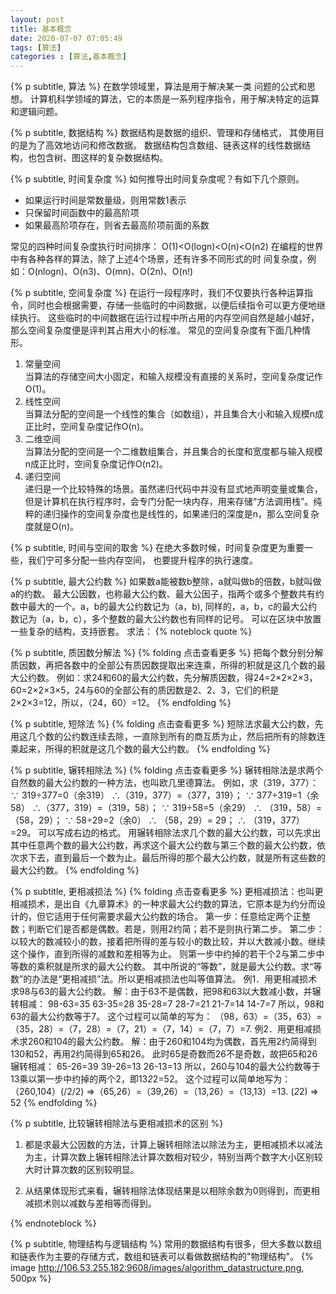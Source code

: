 ```yaml
---
layout: post
title: 基本概念
date: 2020-07-07 07:05:49
tags: [算法]
categories : [算法,基本概念]
---
```

{% p subtitle, 算法 %}
在数学领域里，算法是用于解决某一类 问题的公式和思想。
计算机科学领域的算法，它的本质是一系列程序指令，用于解决特定的运算和逻辑问题。

{% p subtitle, 数据结构 %}
数据结构是数据的组织、管理和存储格式， 其使用目的是为了高效地访问和修改数据。
数据结构包含数组、链表这样的线性数据结构，也包含树、图这样的复杂数据结构。

{% p subtitle, 时间复杂度 %}
如何推导出时间复杂度呢？有如下几个原则。  

* 如果运行时间是常数量级，则用常数1表示
* 只保留时间函数中的最高阶项  
* 如果最高阶项存在，则省去最高阶项前面的系数

常见的四种时间复杂度执行时间排序：
O(1)<O(logn)<O(n)<O(n2)
在编程的世界中有各种各样的算法，除了上述4个场景，还有许多不同形式的时 间复杂度，例如：O(nlogn)、O(n3)、O(mn)、O(2n)、O(n!)

{% p subtitle, 空间复杂度 %}
在运行一段程序时，我们不仅要执行各种运算指令，同时也会根据需要，存储一些临时的中间数据，以便后续指令可以更方便地继续执行。
这些临时的中间数据在运行过程中所占用的内存空间自然是越小越好，那么空间复杂度便是评判其占用大小的标准。
常见的空间复杂度有下面几种情形。

1. 常量空间  
当算法的存储空间大小固定，和输入规模没有直接的关系时，空间复杂度记作O(1)。
2. 线性空间  
当算法分配的空间是一个线性的集合（如数组），并且集合大小和输入规模n成正比时，空间复杂度记作O(n)。
3. 二维空间  
当算法分配的空间是一个二维数组集合，并且集合的长度和宽度都与输入规模n成正比时，空间复杂度记作O(n2)。
4. 递归空间  
递归是一个比较特殊的场景。虽然递归代码中并没有显式地声明变量或集合，但是计算机在执行程序时，会专门分配一块内存，用来存储“方法调用栈”。纯粹的递归操作的空间复杂度也是线性的，如果递归的深度是n，那么空间复杂度就是O(n)。

{% p subtitle, 时间与空间的取舍 %}
在绝大多数时候，时间复杂度更为重要一些，我们宁可多分配一些内存空间， 也要提升程序的执行速度。

{% p subtitle, 最大公约数 %}
如果数a能被数b整除，a就叫做b的倍数，b就叫做a的约数。
最大公因数，也称最大公约数、最大公因子，指两个或多个整数共有约数中最大的一个。a，b的最大公约数记为（a，b), 同样的，a，b，c的最大公约数记为（a，b，c），多个整数的最大公约数也有同样的记号。
可以在区块中放置一些复杂的结构，支持嵌套。
求法：
{% noteblock quote %}

{% p subtitle, 质因数分解法 %}
{% folding 点击查看更多 %}
把每个数分别分解质因数，再把各数中的全部公有质因数提取出来连乘，所得的积就是这几个数的最大公约数。
例如：求24和60的最大公约数，先分解质因数，得24=2×2×2×3，60=2×2×3×5，24与60的全部公有的质因数是2、2、3，它们的积是2×2×3=12，所以，（24，60）=12。
{% endfolding %}

{% p subtitle, 短除法 %}
{% folding 点击查看更多 %}
短除法求最大公约数，先用这几个数的公约数连续去除，一直除到所有的商互质为止，然后把所有的除数连乘起来，所得的积就是这几个数的最大公约数。
{% endfolding %}

{% p subtitle, 辗转相除法 %}
{% folding 点击查看更多 %}
辗转相除法是求两个自然数的最大公约数的一种方法，也叫欧几里德算法。
例如，求（319，377）：
∵ 319÷377=0（余319）
∴（319，377）=（377，319）；
∵ 377÷319=1（余58）
∴（377，319）=（319，58）；
∵ 319÷58=5（余29）
∴ （319，58）=（58，29）；
∵ 58÷29=2（余0）
∴ （58，29）= 29；
∴ （319，377）=29。
可以写成右边的格式。
用辗转相除法求几个数的最大公约数，可以先求出其中任意两个数的最大公约数，再求这个最大公约数与第三个数的最大公约数，依次求下去，直到最后一个数为止。最后所得的那个最大公约数，就是所有这些数的最大公约数。
{% endfolding %}

{% p subtitle, 更相减损法 %}
{% folding 点击查看更多 %}
更相减损法：也叫更相减损术，是出自《九章算术》的一种求最大公约数的算法，它原本是为约分而设计的，但它适用于任何需要求最大公约数的场合。
第一步：任意给定两个正整数；判断它们是否都是偶数。若是，则用2约简；若不是则执行第二步。
第二步：以较大的数减较小的数，接着把所得的差与较小的数比较，并以大数减小数。继续这个操作，直到所得的减数和差相等为止。
则第一步中约掉的若干个2与第二步中等数的乘积就是所求的最大公约数。
其中所说的“等数”，就是最大公约数。求“等数”的办法是“更相减损”法。所以更相减损法也叫等值算法。
例1．用更相减损术求98与63的最大公约数。
解：由于63不是偶数，把98和63以大数减小数，并辗转相减：
98-63=35
63-35=28
35-28=7
28-7=21
21-7=14
14-7=7
所以，98和63的最大公约数等于7。
这个过程可以简单的写为：
（98，63）=（35，63）=（35，28）=（7，28）=（7，21）=（7，14）=（7，7）=7.
例2．用更相减损术求260和104的最大公约数。
解：由于260和104均为偶数，首先用2约简得到130和52，再用2约简得到65和26。
此时65是奇数而26不是奇数，故把65和26辗转相减：
65-26=39
39-26=13
26-13=13
所以，260与104的最大公约数等于13乘以第一步中约掉的两个2，即13*2*2=52。
这个过程可以简单地写为：
（260,104）(/2/2) =>（65,26）=（39,26）=（13,26）=（13,13）=13. (*2*2) => 52
{% endfolding %}

{% p subtitle, 比较辗转相除法与更相减损术的区别 %}

1. 都是求最大公因数的方法，计算上辗转相除法以除法为主，更相减损术以减法为主，计算次数上辗转相除法计算次数相对较少，特别当两个数字大小区别较大时计算次数的区别较明显。

2. 从结果体现形式来看，辗转相除法体现结果是以相除余数为0则得到，而更相减损术则以减数与差相等而得到。

{% endnoteblock %}

{% p subtitle, 物理结构与逻辑结构 %}
常用的数据结构有很多，但大多数以数组和链表作为主要的存储方式，数组和链表可以看做数据结构的"物理结构"。
{% image http://106.53.255.182:9608/images/algorithm_datastructure.png, 500px %}  
